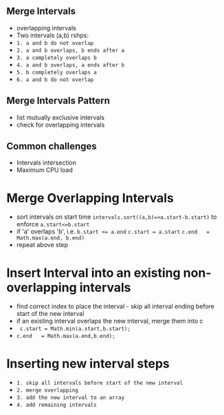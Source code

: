 ## Merge Intervals
- overlapping intervals
- Two intervals (a,b) rshps:
- ``` 1. a and b do not overlap ```
- ``` 2. a and b overlaps, b ends after a ```
- ``` 3. a completely overlaps b ```
- ``` 4. a and b overlaps, a ends after b ```
- ``` 5. b completely overlaps a ```
- ``` 6. a and b do not overlap ```

## Merge Intervals Pattern
- list mutually exclusive intervals
- check for overlapping intervals

## Common challenges
- Intervals intersection
- Maximum CPU load

# Merge Overlapping Intervals
- sort intervals on start time ``` intervals.sort((a,b)=>a.start-b.start) ``` to enforce ```a.start<=b.start ```
- if 'a' overlaps 'b', i.e. ``` b.start <= a.end ```
``` c.start = a.start ```
``` c.end   = Math.max(a.end, b.end) ```
- repeat above step

# Insert Interval into an existing non-overlapping intervals
- find correct index to place the interval - skip all interval ending before start of the new interval
- if an existing interval overlaps the new interval, merge them into c
- ``` c.start = Math.min(a.start,b.start);```
- ``` c.end   = Math.max(a.end,b.end); ```

# Inserting new interval steps
- ``` 1. skip all intervals before start of the new interval ```
- ``` 2. merge overlapping ```
- ``` 3. add the new interval to an array ```
- ``` 4. add remaining intervals ```

